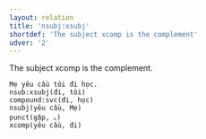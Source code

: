 ```yaml
---
layout: relation
title: 'nsubj:xsubj'
shortdef: 'The subject xcomp is the complement'
udver: '2'
---
```


The subject xcomp is the complement.

~~~ sdparse
Mẹ yêu cầu tôi đi học.
nsub:xsubj(đi, tôi)
compound:svc(đi, học)
nsubj(yêu cầu, Mẹ)
punct(gặp, 。)
xcomp(yêu cầu, đi)
~~~

<!-- Interlanguage links updated Út 9. května 2023, 20:04:24 CEST -->
